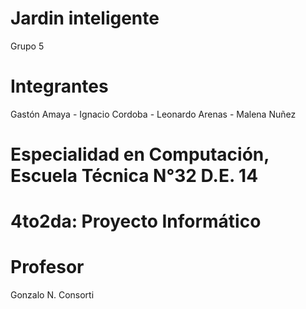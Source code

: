 # Jardin inteligente
Grupo 5

# Integrantes
Gastón Amaya - Ignacio Cordoba - Leonardo Arenas - Malena Nuñez

# Especialidad en Computación, Escuela Técnica N°32 D.E. 14

# 4to2da: Proyecto Informático
# Profesor
Gonzalo N. Consorti
